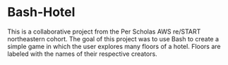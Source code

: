 # Bash-Hotel
This is a collaborative project from the Per Scholas AWS re/START northeastern cohort. 
The goal of this project was to use Bash to create a simple game in which the user explores many floors of a hotel. 
Floors are labeled with the names of their respective creators. 
